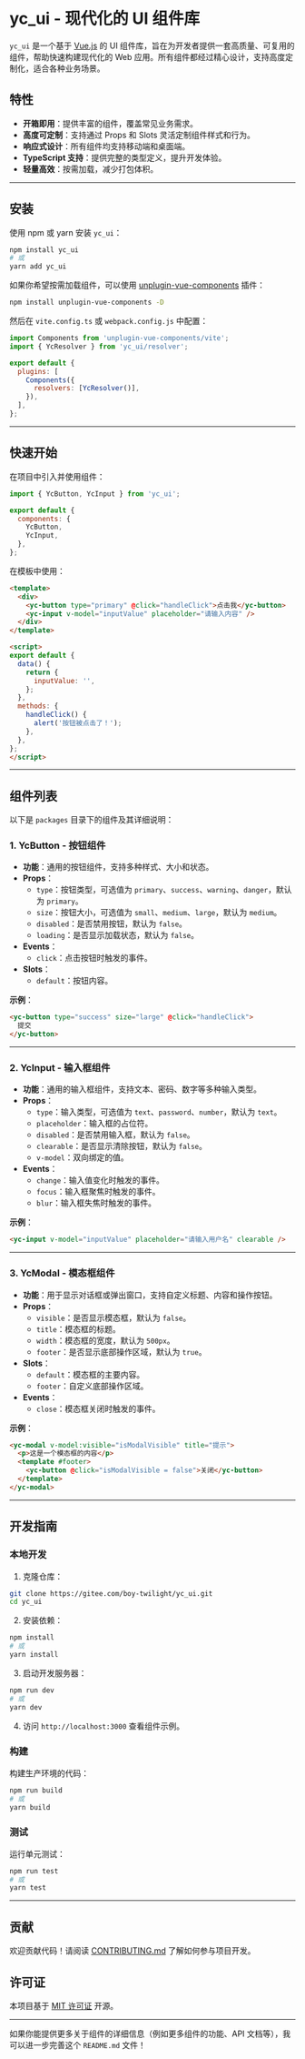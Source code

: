 # yc_ui - 现代化的 UI 组件库

`yc_ui` 是一个基于 [Vue.js](https://vuejs.org/) 的 UI 组件库，旨在为开发者提供一套高质量、可复用的组件，帮助快速构建现代化的 Web 应用。所有组件都经过精心设计，支持高度定制化，适合各种业务场景。

## 特性

- **开箱即用**：提供丰富的组件，覆盖常见业务需求。
- **高度可定制**：支持通过 Props 和 Slots 灵活定制组件样式和行为。
- **响应式设计**：所有组件均支持移动端和桌面端。
- **TypeScript 支持**：提供完整的类型定义，提升开发体验。
- **轻量高效**：按需加载，减少打包体积。

---

## 安装

使用 npm 或 yarn 安装 `yc_ui`：

```bash
npm install yc_ui
# 或
yarn add yc_ui
```

如果你希望按需加载组件，可以使用 [unplugin-vue-components](https://github.com/antfu/unplugin-vue-components) 插件：

```bash
npm install unplugin-vue-components -D
```

然后在 `vite.config.ts` 或 `webpack.config.js` 中配置：

```javascript
import Components from 'unplugin-vue-components/vite';
import { YcResolver } from 'yc_ui/resolver';

export default {
  plugins: [
    Components({
      resolvers: [YcResolver()],
    }),
  ],
};
```

---

## 快速开始

在项目中引入并使用组件：

```javascript
import { YcButton, YcInput } from 'yc_ui';

export default {
  components: {
    YcButton,
    YcInput,
  },
};
```

在模板中使用：

```html
<template>
  <div>
    <yc-button type="primary" @click="handleClick">点击我</yc-button>
    <yc-input v-model="inputValue" placeholder="请输入内容" />
  </div>
</template>

<script>
export default {
  data() {
    return {
      inputValue: '',
    };
  },
  methods: {
    handleClick() {
      alert('按钮被点击了！');
    },
  },
};
</script>
```

---

## 组件列表

以下是 `packages` 目录下的组件及其详细说明：

### 1. YcButton - 按钮组件

- **功能**：通用的按钮组件，支持多种样式、大小和状态。
- **Props**：
  - `type`：按钮类型，可选值为 `primary`、`success`、`warning`、`danger`，默认为 `primary`。
  - `size`：按钮大小，可选值为 `small`、`medium`、`large`，默认为 `medium`。
  - `disabled`：是否禁用按钮，默认为 `false`。
  - `loading`：是否显示加载状态，默认为 `false`。
- **Events**：
  - `click`：点击按钮时触发的事件。
- **Slots**：
  - `default`：按钮内容。

**示例**：

```html
<yc-button type="success" size="large" @click="handleClick">
  提交
</yc-button>
```

---

### 2. YcInput - 输入框组件

- **功能**：通用的输入框组件，支持文本、密码、数字等多种输入类型。
- **Props**：
  - `type`：输入类型，可选值为 `text`、`password`、`number`，默认为 `text`。
  - `placeholder`：输入框的占位符。
  - `disabled`：是否禁用输入框，默认为 `false`。
  - `clearable`：是否显示清除按钮，默认为 `false`。
  - `v-model`：双向绑定的值。
- **Events**：
  - `change`：输入值变化时触发的事件。
  - `focus`：输入框聚焦时触发的事件。
  - `blur`：输入框失焦时触发的事件。

**示例**：

```html
<yc-input v-model="inputValue" placeholder="请输入用户名" clearable />
```

---

### 3. YcModal - 模态框组件

- **功能**：用于显示对话框或弹出窗口，支持自定义标题、内容和操作按钮。
- **Props**：
  - `visible`：是否显示模态框，默认为 `false`。
  - `title`：模态框的标题。
  - `width`：模态框的宽度，默认为 `500px`。
  - `footer`：是否显示底部操作区域，默认为 `true`。
- **Slots**：
  - `default`：模态框的主要内容。
  - `footer`：自定义底部操作区域。
- **Events**：
  - `close`：模态框关闭时触发的事件。

**示例**：

```html
<yc-modal v-model:visible="isModalVisible" title="提示">
  <p>这是一个模态框的内容</p>
  <template #footer>
    <yc-button @click="isModalVisible = false">关闭</yc-button>
  </template>
</yc-modal>
```

---

## 开发指南

### 本地开发

1. 克隆仓库：

```bash
git clone https://gitee.com/boy-twilight/yc_ui.git
cd yc_ui
```

2. 安装依赖：

```bash
npm install
# 或
yarn install
```

3. 启动开发服务器：

```bash
npm run dev
# 或
yarn dev
```

4. 访问 `http://localhost:3000` 查看组件示例。

### 构建

构建生产环境的代码：

```bash
npm run build
# 或
yarn build
```

### 测试

运行单元测试：

```bash
npm run test
# 或
yarn test
```

---

## 贡献

欢迎贡献代码！请阅读 [CONTRIBUTING.md](CONTRIBUTING.md) 了解如何参与项目开发。

## 许可证

本项目基于 [MIT 许可证](LICENSE) 开源。

---

如果你能提供更多关于组件的详细信息（例如更多组件的功能、API 文档等），我可以进一步完善这个 `README.md` 文件！